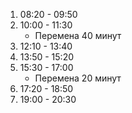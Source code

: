 1. 08:20 - 09:50  
2. 10:00 - 11:30
   - Перемена 40 минут
3. 12:10 - 13:40
4. 13:50 - 15:20
5. 15:30 - 17:00
   - Перемена 20 минут
6. 17:20 - 18:50
7. 19:00 - 20:30



